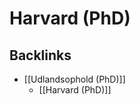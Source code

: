 # Harvard (PhD)

## Backlinks
* [[Udlandsophold (PhD)]]
	* [[Harvard (PhD)]]

<!-- {BearID:9BB7ED17-B85F-4D14-AFC9-2D503BB37F73-74233-000002F2F05BD318} -->
